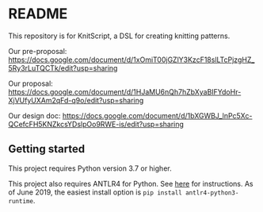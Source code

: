 # README #

This repository is for KnitScript, a DSL for creating knitting patterns.

Our pre-proposal: https://docs.google.com/document/d/1xOmiT00jGZlY3KzcF18slLTcPjzgHZ_5Ry3rLuTQCTk/edit?usp=sharing

Our proposal: https://docs.google.com/document/d/1HJaMU6nQh7hZbXyaBIFYdoHr-XjVUfyUXAm2qFd-q9o/edit?usp=sharing

Our design doc: https://docs.google.com/document/d/1bXGWBJ_lnPc5Xc-QCefcFH5KNZkcsYDslpOo9RWE-is/edit?usp=sharing

## Getting started ##

This project requires Python version 3.7 or higher.

This project also requires ANTLR4 for Python. See [here](antlr.org/download.html) for instructions. As of June 2019, the easiest install option is `pip install antlr4-python3-runtime`.

